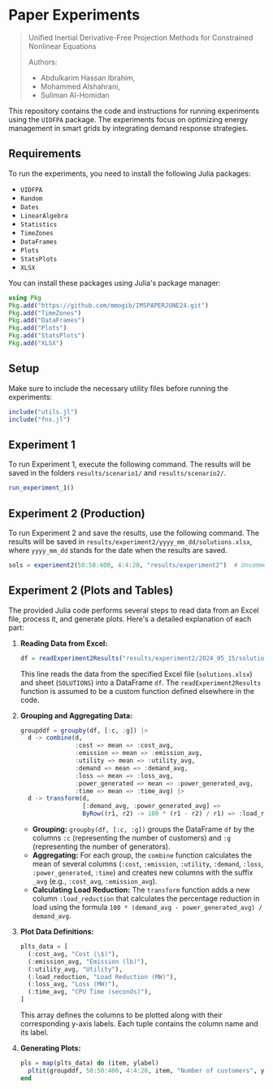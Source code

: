 # Paper Experiments
> Unified Inertial Derivative-Free Projection Methods for Constrained Nonlinear Equations 
>
> Authors:
> - Abdulkarim Hassan Ibrahim, 
> - Mohammed Alshahrani, 
> - Suliman Al-Homidan 

This repository contains the code and instructions for running experiments using the `UIDFPA` package. The experiments focus on optimizing energy management in smart grids by integrating demand response strategies.

## Requirements

To run the experiments, you need to install the following Julia packages:

- `UIDFPA`
- `Random`
- `Dates`
- `LinearAlgebra`
- `Statistics`
- `TimeZones`
- `DataFrames`
- `Plots`
- `StatsPlots`
- `XLSX`

You can install these packages using Julia's package manager:

```julia
using Pkg
Pkg.add("https://github.com/mmogib/IMSPAPERJUNE24.git")
Pkg.add("TimeZones")
Pkg.add("DataFrames")
Pkg.add("Plots")
Pkg.add("StatsPlots")
Pkg.add("XLSX")
```

## Setup

Make sure to include the necessary utility files before running the experiments:

```julia
include("utils.jl")
include("fns.jl")
```

## Experiment 1

To run Experiment 1, execute the following command. The results will be saved in the folders `results/scenario1/` and `results/scenario2/`.

```julia
run_experiment_1()
```

## Experiment 2 (Production)

To run Experiment 2 and save the results, use the following command. The results will be saved in `results/experiment2/yyyy_mm_dd/solutions.xlsx`, where `yyyy_mm_dd` stands for the date when the results are saved.

```julia
sols = experiment2(50:50:400, 4:4:20, "results/experiment2")  # Uncomment to run
```

## Experiment 2 (Plots and Tables)

The provided Julia code performs several steps to read data from an Excel file, process it, and generate plots. Here's a detailed explanation of each part:

1. **Reading Data from Excel:**
   ```julia
   df = readExperiment2Results("results/experiment2/2024_05_15/solutions.xlsx", "SOLUTIONS")
   ```
   This line reads the data from the specified Excel file (`solutions.xlsx`) and sheet (`SOLUTIONS`) into a DataFrame `df`. The `readExperiment2Results` function is assumed to be a custom function defined elsewhere in the code.

2. **Grouping and Aggregating Data:**
   ```julia
   groupddf = groupby(df, [:c, :g]) |>
     d -> combine(d,
                  :cost => mean => :cost_avg,
                  :emission => mean => :emission_avg,
                  :utility => mean => :utility_avg,
                  :demand => mean => :demand_avg,
                  :loss => mean => :loss_avg,
                  :power_generated => mean => :power_generated_avg,
                  :time => mean => :time_avg) |>
     d -> transform(d,
                    [:demand_avg, :power_generated_avg] =>
                    ByRow((r1, r2) -> 100 * (r1 - r2) / r1) => :load_reduction)
   ```
   - **Grouping:** `groupby(df, [:c, :g])` groups the DataFrame `df` by the columns `:c` (representing the number of customers) and `:g` (representing the number of generators).
   - **Aggregating:** For each group, the `combine` function calculates the mean of several columns (`:cost`, `:emission`, `:utility`, `:demand`, `:loss`, `:power_generated`, `:time`) and creates new columns with the suffix `_avg` (e.g., `:cost_avg`, `:emission_avg`).
   - **Calculating Load Reduction:** The `transform` function adds a new column `:load_reduction` that calculates the percentage reduction in load using the formula `100 * (demand_avg - power_generated_avg) / demand_avg`.

3. **Plot Data Definitions:**
   ```julia
   plts_data = [
     (:cost_avg, "Cost (\$)"),
     (:emission_avg, "Emission (lb)"),
     (:utility_avg, "Utility"),
     (:load_reduction, "Load Reduction (MW)"),
     (:loss_avg, "Loss (MW)"),
     (:time_avg, "CPU Time (seconds)"),
   ]
   ```
   This array defines the columns to be plotted along with their corresponding y-axis labels. Each tuple contains the column name and its label.

4. **Generating Plots:**
   ```julia
   pls = map(plts_data) do (item, ylabel)
     pltit(groupddf, 50:50:400, 4:4:20, item, "Number of customers", ylabel; folder="results/experiment2/2024_05_12")
   end
   ```
